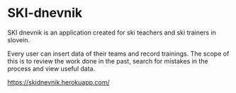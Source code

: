 # SKI-dnevnik

SKI dnevnik is an application created for ski teachers and ski trainers in slovein. 

Every user can insert data of their teams and record trainings. The scope of this is to review the work done in the past, search for mistakes in the process and view useful data.

https://skidnevnik.herokuapp.com/
